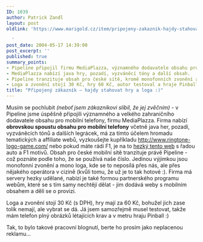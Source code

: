 ```yaml
---
ID: 1039
author: Patrick Zandl
layout: post
oldlink: 'https://www.marigold.cz/item/pripojeny-zakaznik-hajdy-stahovat-hry-a-loga

  '
post_date: 2004-05-17 14:39:00
post_excerpt: ''
published: true
summary_points:
- Pipeline připojil firmu MediaPlazza, významného dodavatele obsahu pro mobilní telefony.
- MediaPlazza nabízí java hry, pozadí, vyzváněcí tóny a další obsah.
- Pipeline tranzituje obsah pro české sítě, kromě monofonních zvonění a log.
- Loga a zvonění stojí 30 Kč, hry 60 Kč, autor testoval a hraje Pinball.
title: "Připojený zákazník – hajdy stahovat hry a loga :)"
---
```


<p>
Musím se pochlubit <EM>(neboť jsem zákazníkovi slíbil, že jej zvěčním) -</EM> v Pipeline jsme úspěšně připojili významného a velkého zahraničního dodavatele obsahu pro mobilní telefony, firmu MediaPlazza. Firma nabízí <STRONG>obrovskou spoustu obsahu pro mobilní telefony</STRONG> včetně java her, pozadí, vyzváněcích tónů a dalších legrácek, má za tímto účelem hromadu tematických a affiliate&#160;webů, vyzkoušejte kupříkladu <A href="http://www.ringtone-logo-game.com/">http://www.ringtone-logo-game.com/</A>&#160;nebo pokud máte rádi F1, je na to <A href="http://f1.racing-live.com/en/fun/ringtones_logos/index.shtml" target=_blank>hezký tento web</A>&#160;s řadou auto a F1 motivů. Obsah pro české mobilní sítě tranzituje právě Pipeline - což poznáte podle toho, že se používá naše číslo. Jedinou výjimkou jsou monofonní zvonění a mono loga, kde se to neposílá přes nás, ale přes nějakého operátora v cizině (kvůli tomu, že už je to tak hotové :). Firma má servery hezky udělané, nabízí je také formou partnerského programu webům, které se s tím samy nechtějí dělat - jim dodává weby s mobilním obsahem a dělí se o provizi. </p>

<p>
Loga a zvonění stojí 30 Kč (s DPH), hry mají za 60 Kč, bohužel jich zase tolik nemají, ale vybrat se dá. Já jsem samozřejmě musel testovat, takže mám telefon plný obrázků létajících krav a v metru hraju Pinball :) </p>

<p>
Tak, to bylo takové pracovní blognutí, berte ho prosím jako neplacenou reklamu...</p>
